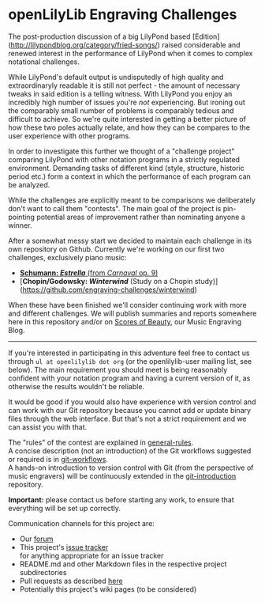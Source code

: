 openLilyLib Engraving Challenges
================================

The post-production discussion of a big LilyPond based [Edition]
(http://lilypondblog.org/category/fried-songs/) raised considerable
and renewed interest in the performance of LilyPond when it comes to
complex notational challenges.

While LilyPond's default output is undisputedly of high quality and
extraordinaryly readable it is still not perfect - the amount of
necessary tweaks in said edition is a telling witness.
With LilyPond you enjoy an incredibly high number of issues you're
*not* experiencing. But ironing out the comparably small number of
problems is comparably tedious and difficult to achieve.
So we're quite interested in getting a better picture
of how these two poles actually relate, and how they can be compares
to the user experience with other programs.

In order to investigate this further we thought of a "challenge project"
comparing LilyPond with other notation programs in a strictly regulated
environment. Demanding tasks of different kind (style, structure, 
historic period etc.) form a context in which the performance of each
program can be analyzed.

While the challenges are explicitly meant to be comparisons we
deliberately don't want to call them "contests". The main goal of the
project is pin-pointing potential areas of improvement rather than
nominating anyone a winner.

After a somewhat messy start we decided to maintain each challenge in its own
repository on Github. Currently we're working on our first two challenges,
exclusively piano music:

- [**Schumann: _Estrella_** (from *Carnaval* op. 9)](https://github.com/engraving-challenges/estrella)
- [**Chopin/Godowsky: _Winterwind_** (Study on a Chopin study)]
  (https://github.com/engraving-challenges/winterwind)

When these have been finished we'll consider continuing work with more and different
challenges. We will publish summaries and reports somewhere here in this repository
and/or on [Scores of Beauty](http://lilypondblog.org), our Music Engraving Blog.

---

If you're interested in participating in this adventure feel free to contact us through
`ul at openlilylib dot org` (or the openlilylib-user mailing list, see below). 
The main requirement you should meet is being reasonably confident with your notation
program and having a current version of it, as otherwise the results wouldn't be reliable.

It would be good if you would also have experience with version control
and can work with our Git repository because you cannot add or update
binary files through the web interface. But that's not a strict requirement and we can assist you with that.

The "rules" of the contest are explained in [general-rules](general-rules.md).  
A concise description (not an introduction) of the Git workflows suggested or required
is in [git-workflows](git-workflows.md).  
A hands-on introduction to version control with Git (from the perspective of music engravers)
will be continuously extended in the [git-introduction](https://github.com/openlilylib/git-introduction/)
repository.

**Important:** please contact us before starting any work, to ensure that everything will be set up correctly.

Communication channels for this project are:

- Our [forum](http://engravingchallenges.freeforums.org)
- This project's [issue tracker](https://github.com/engraving-challenges/main/issues)  
  for anything appropriate for an issue tracker
- README.md and other Markdown files in the respective project subdirectories
- Pull requests as described [here](https://help.github.com/articles/using-pull-requests)
- Potentially this project's wiki pages (to be considered)

